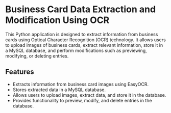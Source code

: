 # Business Card Data Extraction and Modification Using OCR

This Python application is designed to extract information from business cards using Optical Character Recognition (OCR) technology. It allows users to upload images of business cards, extract relevant information, store it in a MySQL database, and perform modifications such as previewing, modifying, or deleting entries.

## Features

- Extracts information from business card images using EasyOCR.
- Stores extracted data in a MySQL database.
- Allows users to upload images, extract data, and store it in the database.
- Provides functionality to preview, modify, and delete entries in the database.
